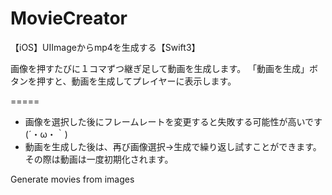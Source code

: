 # MovieCreator
【iOS】UIImageからmp4を生成する【Swift3】

画像を押すたびに１コマずつ継ぎ足して動画を生成します。
「動画を生成」ボタンを押すと、動画を生成してプレイヤーに表示します。

=====

- 画像を選択した後にフレームレートを変更すると失敗する可能性が高いです(´・ω・｀)
- 動画を生成した後は、再び画像選択->生成で繰り返し試すことができます。その際は動画は一度初期化されます。

Generate movies from images
